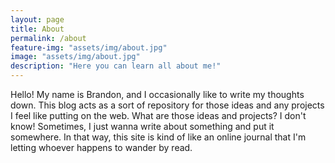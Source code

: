 ```yaml
---
layout: page
title: About
permalink: /about
feature-img: "assets/img/about.jpg"
image: "assets/img/about.jpg"
description: "Here you can learn all about me!"
---
```


Hello! My name is Brandon, and I occasionally like to write my thoughts down. This blog acts as a sort of repository for those ideas and any projects I feel like putting on the web. What are those ideas and projects? I don't know! Sometimes, I just wanna write about something and put it somewhere. In that way, this site is kind of like an online journal that I'm letting whoever happens to wander by read.